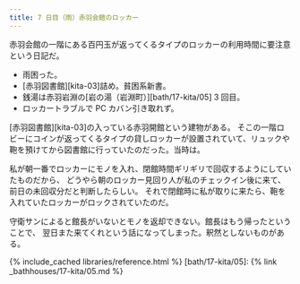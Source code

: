 ```yaml
---
title: 7 日目（雨）赤羽会館のロッカー
---
```


赤羽会館の一階にある百円玉が返ってくるタイプのロッカーの利用時間に要注意という日記だ。

* 雨困った。
* [赤羽図書館][kita-03]詰め。貧困系新書。
* 銭湯は赤羽岩淵の[岩の湯（岩淵町）][bath/17-kita/05] 3 回目。
* ロッカートラブルで PC カバン引き取れず。

[赤羽図書館][kita-03]の入っている赤羽開館という建物がある。
そこの一階ロビーにコインが返ってくるタイプの貸しロッカーが設置されていて、リュックや鞄を預けてから図書館に行っていたのだった。当時は。

私が朝一番でロッカーにモノを入れ、閉館時間ギリギリで回収するようにしていたものだから、
どうやら朝のロッカー見回り人が私のチェックイン後に来て、前日の未回収分だと判断したらしい。
それで閉館時に私が取りに来たら、鞄を入れていたロッカーがロックされていたのだ。

守衛サンによると館長がいないとモノを返却できない。館長はもう帰ったということで、
翌日また来てくれという話になってしまった。釈然としないものがある。

{% include_cached libraries/reference.html %}
[bath/17-kita/05]: {% link _bathhouses/17-kita/05.md %}
